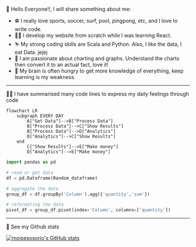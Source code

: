 👋 Hello Everyone!!, I will share something about me:

- :soccer: I really love sports, soccer, surf, pool, pingpong, etc, and I love to write code.
- :surfing_man: I develop my website from scratch while I was learning React.
- :skier: My strong coding skills are Scala and Python. Also, I like the data, I eat Data. jejej
- :crossed_fingers: I am passionate about charting and graphs. Understand the charts then convert it to an actual fact, love it!
- :brain: My brain is often hungry to get more knowledge of everything, keep learning is my weakness.

---
:technologist: I have summarised many code lines to express my daily feelings through code

```mermaid
flowchart LR
    subgraph EVERY DAY
        A["Get Data"]-->B["Process Data"]
        B["Process Data"]-->C["Show Results"]
        B["Process Data"]-->D["Analytics"]
        D["Analytics"]-->C["Show Results"]
    end
        C["Show Results"]-->E["Make money"]
        D["Analytics"]-->E["Make money"]
```

```python
import pandas as pd

# read or get data
df = pd.Dataframe(Random_dataframe)

# aggregate the data
group_df = df.groupBy('Column').agg({'quantity','sum'})

# reformating the data
pivot_df = group_df.pivot(index='Column', columns=['quantity'])
```

---
:muscle: See my Github stats

[![moisesosorio's GitHub stats](https://github-readme-stats.vercel.app/api?username=moisesosorio&count_private=true&show_icons=true&theme=transparent)](https://github.com/moisesosorio/github-readme-stats)
